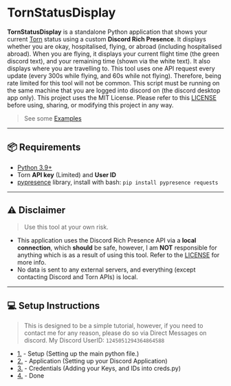 # TornStatusDisplay

**TornStatusDisplay** is a standalone Python application that shows your current [Torn](https://www.torn.com/) status using a custom **Discord Rich Presence**. It displays whether you are okay, hospitalised, flying, or abroad (including hospitalised abroad). When you are flying, it displays your current flight time (the green discord text), and your remaining time (shown via the white text). It also displays where you are travelling to. This tool uses one API request every update (every 300s while flying, and 60s while not flying). Therefore, being rate limited for this tool will not be common. This script must be running on the same machine that you are logged into discord on (the discord desktop app only). This project uses the MIT License. Please refer to this [LICENSE](https://github.com/jiuhaywi/TornStatusDisplay/blob/main/LICENSE) before using, sharing, or modifying this project in any way.

> See some [Examples](https://github.com/jiuhaywi/TornStatusDisplay/blob/main/Examples.md)

---

## 📦 Requirements

- [Python 3.9+](https://www.python.org/downloads/)
- Torn **API key** (Limited) and **User ID**
- [pypresence](https://pypi.org/project/pypresence/) library, install with bash: `pip install pypresence requests`

---

## ⚠️ Disclaimer

> Use this tool at your own risk.

- This application uses the Discord Rich Presence API via a **local connection**, which **should** be safe, however, I am **NOT** responsible for anything which is as a result of using this tool. Refer to the [LICENSE](https://github.com/jiuhaywi/TornStatusDisplay/blob/main/LICENSE) for more info.
- No data is sent to any external servers, and everything (except contacting Discord and Torn APIs) is local.

---

## 💻 Setup Instructions

> This is designed to be a simple tutorial, however, if you need to contact me for any reason, please do so via Direct Messages on discord. My Discord UserID: `1245051294364864588`

- [1.](https://github.com/jiuhaywi/TornStatusDisplay/blob/main/1.1.md) - Setup (Setting up the main python file.)
- [2.](https://github.com/jiuhaywi/TornStatusDisplay/blob/main/2.md) - Application (Setting up your Discord Application)
- [3.](https://github.com/jiuhaywi/TornStatusDisplay/blob/main/3.md) - Credentials (Adding your Keys, and IDs into creds.py)
- [4.](https://github.com/jiuhaywi/TornStatusDisplay/blob/main/4.md) - Done



